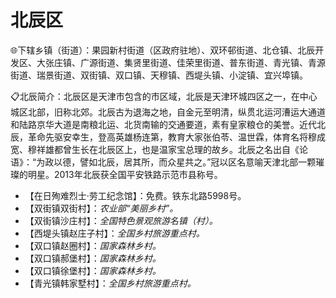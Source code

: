 # 北辰区  
🌐下辖乡镇（街道）：果园新村街道（区政府驻地）、双环邨街道、北仓镇、北辰开发区、大张庄镇、广源街道、集贤里街道、佳荣里街道、普东街道、青光镇、青源街道、瑞景街道、双街镇、双口镇、天穆镇、西堤头镇、小淀镇、宜兴埠镇。    
  
📋北辰简介：北辰区是天津市包含的市区域，北辰是天津环城四区之一，在中心城区北部，旧称北郊。北辰古为退海之地，自金元至明清，纵贯北运河漕运大通道和陆路京华大道是南粮北运、北货南输的交通要道，素有皇家粮仓的美誉。近代北辰，革命先驱安幸生，登高英雄杨连第，教育大家张伯苓、温世霖，体育名将穆成宽、穆祥雄都曾生长在北辰区上，也是温家宝总理的故乡。北辰之名出自《论语》：“为政以德，譬如北辰，居其所，而众星共之。”冠以区名意喻天津北部一颗璀璨的明星。2013年北辰获全国平安铁路示范市县称号。   
  
* 【在日殉难烈士·劳工纪念馆】：免费。铁东北路5998号。   
* 【双街镇双街村】：*农业部“美丽乡村”。*  
* 【双街镇沙庄村】：*全国特色景观旅游名镇（村）。*  
* 【西堤头镇赵庄子村】：*全国乡村旅游重点村。*  
* 【双口镇赵圈村】：*国家森林乡村。*  
* 【双口镇郝堡村】：*国家森林乡村。*  
* 【双口镇徐堡村】：*国家森林乡村。*  
* 【青光镇韩家墅村】：*全国乡村旅游重点村。*  